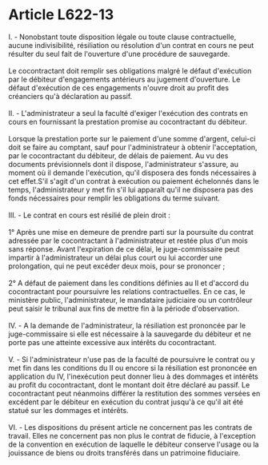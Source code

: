 # Article L622-13

<p>I. - Nonobstant toute disposition légale ou toute clause contractuelle, aucune indivisibilité, résiliation ou résolution d'un contrat en cours ne peut résulter du seul fait de l'ouverture d'une procédure de sauvegarde. <br/><br/> Le cocontractant doit remplir ses obligations malgré le défaut d'exécution par le débiteur d'engagements antérieurs au jugement d'ouverture. Le défaut d'exécution de ces engagements n'ouvre droit au profit des créanciers qu'à déclaration au passif. <br/><br/> II. - L'administrateur a seul la faculté d'exiger l'exécution des contrats en cours en fournissant la prestation promise au cocontractant du débiteur. <br/><br/> Lorsque la prestation porte sur le paiement d'une somme d'argent, celui-ci doit se faire au comptant, sauf pour l'administrateur à obtenir l'acceptation, par le cocontractant du débiteur, de délais de paiement. Au vu des documents prévisionnels dont il dispose, l'administrateur s'assure, au moment où il demande l'exécution, qu'il disposera des fonds nécessaires à cet effet.S'il s'agit d'un contrat à exécution ou paiement échelonnés dans le temps, l'administrateur y met fin s'il lui apparaît qu'il ne disposera pas des fonds nécessaires pour remplir les obligations du terme suivant. <br/><br/> III. - Le contrat en cours est résilié de plein droit : <br/><br/> 1° Après une mise en demeure de prendre parti sur la poursuite du contrat adressée par le cocontractant à l'administrateur et restée plus d'un mois sans réponse. Avant l'expiration de ce délai, le juge-commissaire peut impartir à l'administrateur un délai plus court ou lui accorder une prolongation, qui ne peut excéder deux mois, pour se prononcer ; <br/><br/> 2° A défaut de paiement dans les conditions définies au II et d'accord du cocontractant pour poursuivre les relations contractuelles. En ce cas, le ministère public, l'administrateur, le mandataire judiciaire ou un contrôleur peut saisir le tribunal aux fins de mettre fin à la période d'observation. <br/><br/> IV. - A la demande de l'administrateur, la résiliation est prononcée par le juge-commissaire si elle est nécessaire à la sauvegarde du débiteur et ne porte pas une atteinte excessive aux intérêts du cocontractant. <br/><br/> V. - Si l'administrateur n'use pas de la faculté de poursuivre le contrat ou y met fin dans les conditions du II ou encore si la résiliation est prononcée en application du IV, l'inexécution peut donner lieu à des dommages et intérêts au profit du cocontractant, dont le montant doit être déclaré au passif. Le cocontractant peut néanmoins différer la restitution des sommes versées en excédent par le débiteur en exécution du contrat jusqu'à ce qu'il ait été statué sur les dommages et intérêts. <br/><br/> VI. - Les dispositions du présent article ne concernent pas les contrats de travail. Elles ne concernent pas non plus le contrat de fiducie, à l'exception de la convention en exécution de laquelle le débiteur conserve l'usage ou la jouissance de biens ou droits transférés dans un patrimoine fiduciaire.</p>